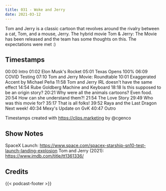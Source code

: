 ```yaml
---
title: 031 - Woke and Jerry
date: 2021-03-12
---
```

Tom and Jerry is a classic cartoon that revolves around the rivalry between a cat, Tom, and a mouse, Jerry. The hybrid movie Tom & Jerry: The Movie has been released and the team has some thoughts on this. The expectations were met :)
<!--more-->

## Timestamps
00:00 Intro
01:02 Elon Musk's Rocket
05:01 Texas Opens 100%
06:09 COVID Testing
07:10 Tom and Jerry Movie: Roundtable
10:01 Exaggerated Accent by Michael Peña
11:58 Tom and Jerry IRL doesn't have the same effect
14:54 Rube Goldberg Machine and Keyboard
18:18 Is this supposed to be an origin story?
20:21 Why were all the animals cartoons? Even food.
20:54 How can she understand them?!
21:54 The Love Story
29:49 Who was this movie for?
35:17 That is all folks!
39:52 Raya and the Last Dragon Next week!
40:34 Mexy's Update on GvK
40:47 Outro

Timestamps created with https://clips.marketing by @cgenco

## Show Notes
SpaceX Launch: https://www.space.com/spacex-starship-sn10-test-launch-landing-explosion
Tom and Jerry (2021): https://www.imdb.com/title/tt1361336/

## Credits
{{< podcast-footer >}}

